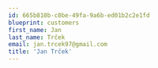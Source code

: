 ```yaml
---
id: 665b810b-c0be-49fa-9a6b-ed01b2c2e1fd
blueprint: customers
first_name: Jan
last_name: Trček
email: jan.trcek97@gmail.com
title: 'Jan Trček'
---
```

